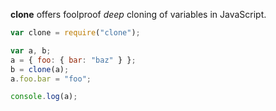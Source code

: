 **clone** offers foolproof _deep_ cloning of variables in JavaScript.

```javascript
var clone = require("clone");

var a, b;
a = { foo: { bar: "baz" } };
b = clone(a);
a.foo.bar = "foo";

console.log(a);
```
